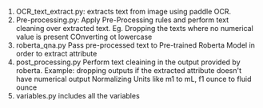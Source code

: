 1) OCR_text_extract.py:
   extracts text from image using paddle OCR.
2) Pre-processing.py:
   Apply Pre-Processing rules and perform text cleaning over extracted text.
   Eg. Dropping the texts where no numerical value is present
   COnverting ot lowercase
4) roberta_qna.py
   Pass pre-processed text to Pre-trained Roberta Model in order to extract attribute
5) post_processing.py
   Perform text cleaining in the output provided by roberta.
   Example: dropping outputs if the extracted attribute doesn't have numerical output
   Normalizing Units like m1 to mL, f1 ounce to fluid ounce
6) variables.py
   includes all the variables
